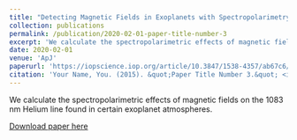 ```yaml
---
title: "Detecting Magnetic Fields in Exoplanets with Spectropolarimetry of the Helium Line at 1083 nm"
collection: publications
permalink: /publication/2020-02-01-paper-title-number-3
excerpt: 'We calculate the spectropolarimetric effects of magnetic fields on the 1083 nm Helium line found in certain exoplanet atmospheres.'
date: 2020-02-01
venue: 'ApJ'
paperurl: 'https://iopscience.iop.org/article/10.3847/1538-4357/ab67c6/pdf'
citation: 'Your Name, You. (2015). &quot;Paper Title Number 3.&quot; <i>Journal 1</i>. 1(3).'
---
```

We calculate the spectropolarimetric effects of magnetic fields on the 1083 nm Helium line found in certain exoplanet atmospheres.

[Download paper here](https://iopscience.iop.org/article/10.3847/1538-4357/ab67c6/pdf)

<!-- Recommended citation: Your Name, You. (2015). "Paper Title Number 3." <i>Journal 1</i>. 1(3). -->